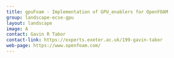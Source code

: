 ```yaml
---
title: gpuFoam - Implementation of GPU_enablers for OpenFOAM
group: landscape-ecse-gpu
layout: landscape
image: A
contact: Gavin R Tabor
contact-link: https://experts.exeter.ac.uk/199-gavin-tabor
web-page: https://www.openfoam.com/
---
```

